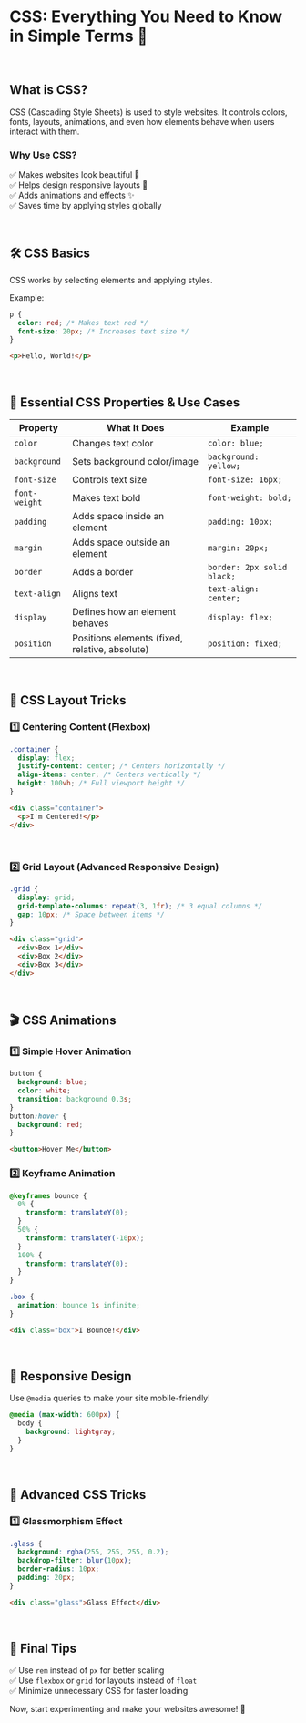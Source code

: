 # **CSS: Everything You Need to Know in Simple Terms** 🚀

<br>

## **What is CSS?**

CSS (Cascading Style Sheets) is used to style websites. It controls colors, fonts, layouts, animations, and even how elements behave when users interact with them.

### **Why Use CSS?**

✅ Makes websites look beautiful 🎨  
✅ Helps design responsive layouts 📱  
✅ Adds animations and effects ✨  
✅ Saves time by applying styles globally

<br>

## **🛠️ CSS Basics**

CSS works by selecting elements and applying styles.

Example:

```css
p {
  color: red; /* Makes text red */
  font-size: 20px; /* Increases text size */
}
```

```html
<p>Hello, World!</p>
```

<br>

## **🎨 Essential CSS Properties & Use Cases**

| Property      | What It Does                                   | Example                    |
| ------------- | ---------------------------------------------- | -------------------------- |
| `color`       | Changes text color                             | `color: blue;`             |
| `background`  | Sets background color/image                    | `background: yellow;`      |
| `font-size`   | Controls text size                             | `font-size: 16px;`         |
| `font-weight` | Makes text bold                                | `font-weight: bold;`       |
| `padding`     | Adds space inside an element                   | `padding: 10px;`           |
| `margin`      | Adds space outside an element                  | `margin: 20px;`            |
| `border`      | Adds a border                                  | `border: 2px solid black;` |
| `text-align`  | Aligns text                                    | `text-align: center;`      |
| `display`     | Defines how an element behaves                 | `display: flex;`           |
| `position`    | Positions elements (fixed, relative, absolute) | `position: fixed;`         |

<br>

## **📏 CSS Layout Tricks**

### **1️⃣ Centering Content (Flexbox)**

```css
.container {
  display: flex;
  justify-content: center; /* Centers horizontally */
  align-items: center; /* Centers vertically */
  height: 100vh; /* Full viewport height */
}
```

```html
<div class="container">
  <p>I'm Centered!</p>
</div>
```

<br>

### **2️⃣ Grid Layout (Advanced Responsive Design)**

```css
.grid {
  display: grid;
  grid-template-columns: repeat(3, 1fr); /* 3 equal columns */
  gap: 10px; /* Space between items */
}
```

```html
<div class="grid">
  <div>Box 1</div>
  <div>Box 2</div>
  <div>Box 3</div>
</div>
```

<br>

## **🎬 CSS Animations**

### **1️⃣ Simple Hover Animation**

```css
button {
  background: blue;
  color: white;
  transition: background 0.3s;
}
button:hover {
  background: red;
}
```

```html
<button>Hover Me</button>
```

### **2️⃣ Keyframe Animation**

```css
@keyframes bounce {
  0% {
    transform: translateY(0);
  }
  50% {
    transform: translateY(-10px);
  }
  100% {
    transform: translateY(0);
  }
}

.box {
  animation: bounce 1s infinite;
}
```

```html
<div class="box">I Bounce!</div>
```

<br>

## **📱 Responsive Design**

Use `@media` queries to make your site mobile-friendly!

```css
@media (max-width: 600px) {
  body {
    background: lightgray;
  }
}
```

<br>

## **🔮 Advanced CSS Tricks**

### **1️⃣ Glassmorphism Effect**

```css
.glass {
  background: rgba(255, 255, 255, 0.2);
  backdrop-filter: blur(10px);
  border-radius: 10px;
  padding: 20px;
}
```

```html
<div class="glass">Glass Effect</div>
```

<br>

## **🌟 Final Tips**

✅ Use `rem` instead of `px` for better scaling  
✅ Use `flexbox` or `grid` for layouts instead of `float`  
✅ Minimize unnecessary CSS for faster loading

Now, start experimenting and make your websites awesome! 🚀
